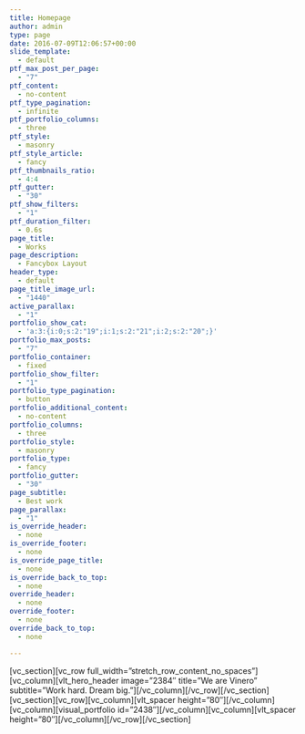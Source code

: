 ```yaml
---
title: Homepage
author: admin
type: page
date: 2016-07-09T12:06:57+00:00
slide_template:
  - default
ptf_max_post_per_page:
  - "7"
ptf_content:
  - no-content
ptf_type_pagination:
  - infinite
ptf_portfolio_columns:
  - three
ptf_style:
  - masonry
ptf_style_article:
  - fancy
ptf_thumbnails_ratio:
  - 4:4
ptf_gutter:
  - "30"
ptf_show_filters:
  - "1"
ptf_duration_filter:
  - 0.6s
page_title:
  - Works
page_description:
  - Fancybox Layout
header_type:
  - default
page_title_image_url:
  - "1440"
active_parallax:
  - "1"
portfolio_show_cat:
  - 'a:3:{i:0;s:2:"19";i:1;s:2:"21";i:2;s:2:"20";}'
portfolio_max_posts:
  - "7"
portfolio_container:
  - fixed
portfolio_show_filter:
  - "1"
portfolio_type_pagination:
  - button
portfolio_additional_content:
  - no-content
portfolio_columns:
  - three
portfolio_style:
  - masonry
portfolio_type:
  - fancy
portfolio_gutter:
  - "30"
page_subtitle:
  - Best work
page_parallax:
  - "1"
is_override_header:
  - none
is_override_footer:
  - none
is_override_page_title:
  - none
is_override_back_to_top:
  - none
override_header:
  - none
override_footer:
  - none
override_back_to_top:
  - none

---
```

\[vc\_section\]\[vc\_row full\_width=&#8221;stretch\_row\_content\_no\_spaces&#8221;\]\[vc\_column\]\[vlt\_hero\_header image=&#8221;2384&#8243; title=&#8221;We are Vinero&#8221; subtitle=&#8221;Work hard. Dream big.&#8221;\]\[/vc\_column\]\[/vc\_row\]\[/vc\_section\]\[vc\_section\]\[vc\_row\]\[vc\_column\]\[vlt\_spacer height=&#8221;80&#8243;\]\[/vc\_column\]\[vc\_column\]\[visual\_portfolio id=&#8221;2438&#8243;\]\[/vc\_column\]\[vc\_column\]\[vlt\_spacer height=&#8221;80&#8243;\]\[/vc\_column\]\[/vc\_row\]\[/vc\_section\]